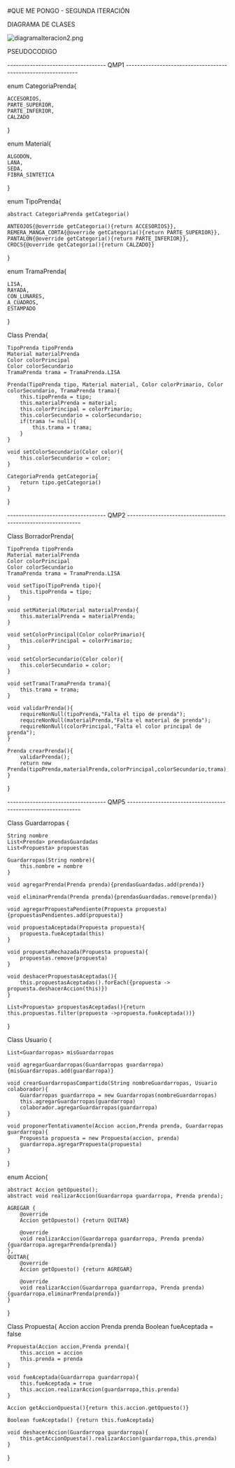 #QUE ME PONGO - SEGUNDA ITERACIÓN

DIAGRAMA DE CLASES

![diagramaIteracion2.png](DiagramaDeClases/diagramaIteracion2.png)


PSEUDOCODIGO

----------------------------------- QMP1 -------------------------------------------------------------

enum CategoriaPrenda{

    ACCESORIOS,
    PARTE_SUPERIOR,
    PARTE_INFERIOR,
    CALZADO
}

enum Material{

    ALGODON,
    LANA,
    SEDA,
    FIBRA_SINTETICA
}

enum TipoPrenda{

    abstract CategoriaPrenda getCategoria()

    ANTEOJOS{@override getCategoria(){return ACCESORIOS}},
    REMERA_MANGA_CORTA{@override getCategoria(){return PARTE_SUPERIOR}},
    PANTALON{@override getCategoria(){return PARTE_INFERIOR}},
    CROCS{@override getCategoria(){return CALZADO}}
}

enum TramaPrenda{

    LISA,
    RAYADA,
    CON_LUNARES,
    A_CUADROS,
    ESTAMPADO
}


Class Prenda{

    TipoPrenda tipoPrenda
    Material materialPrenda
    Color colorPrincipal
    Color colorSecundario
    TramaPrenda trama = TramaPrenda.LISA

    Prenda(TipoPrenda tipo, Material material, Color colorPrimario, Color colorSecundario, TramaPrenda trama){
        this.tipoPrenda = tipo;
        this.materialPrenda = material;
        this.colorPrincipal = colorPrimario;
        this.colorSecundario = colorSecundario;
        if(trama != null){
            this.trama = trama;
        }
    }

    void setColorSecundario(Color color){
        this.colorSecundario = color;
    }

    CategoriaPrenda getCategoria{
        return tipo.getCategoria()
    }    
}

----------------------------------- QMP2 -------------------------------------------------------------

Class BorradorPrenda{

    TipoPrenda tipoPrenda
    Material materialPrenda
    Color colorPrincipal
    Color colorSecundario
    TramaPrenda trama = TramaPrenda.LISA
    
    void setTipo(TipoPrenda tipo){
        this.tipoPrenda = tipo;
    }

    void setMaterial(Material materialPrenda){
        this.materialPrenda = materialPrenda;
    }
    
    void setColorPrincipal(Color colorPrimario){
        this.colorPrincipal = colorPrimario;
    }

    void setColorSecundario(Color color){
        this.colorSecundario = color;
    }    

    void setTrama(TramaPrenda trama){
        this.trama = trama;
    }

    void validarPrenda(){
        requireNonNull(tipoPrenda,"Falta el tipo de prenda");
        requireNonNull(materialPrenda,"Falta el material de prenda");
        requireNonNull(colorPrincipal,"Falta el color principal de prenda");
    }

    Prenda crearPrenda(){
        validarPrenda();
        return new Prenda(tipoPrenda,materialPrenda,colorPrincipal,colorSecundario,trama);
    }
    
}

----------------------------------- QMP5 -------------------------------------------------------------

Class Guardarropas {

    String nombre
    List<Prenda> prendasGuardadas
    List<Propuesta> propuestas

    Guardarropas(String nombre){
        this.nombre = nombre
    }
    
    void agregarPrenda(Prenda prenda){prendasGuardadas.add(prenda)}

    void eliminarPrenda(Prenda prenda){prendasGuardadas.remove(prenda)}

    void agregarPropuestaPendiente(Propuesta propuesta){propuestasPendientes.add(propuesta)}

    void propuestaAceptada(Propuesta propuesta){
        propuesta.fueAceptada(this)
    }

    void propuestaRechazada(Propuesta propuesta){
        propuestas.remove(propuesta)
    }

    void deshacerPropuestasAceptadas(){
        this.propuestasAceptadas().forEach({propuesta -> propuesta.deshacerAccion(this)})
    }

    List<Propuesta> propuestasAceptadas(){return this.propuestas.filter(propuesta ->propuesta.fueAceptada())}
}

Class Usuario {

    List<Guardarropas> misGuardarropas

    void agregarGuardarropas(Guardarropas guardarropa){misGuardarropas.add(guardarropa)}

    void crearGuardarropasCompartido(String nombreGuardarropas, Usuario colaborador){
        Guardarropas guardarropa = new Guardarropas(nombreGuardarropas)
        this.agregarGuardarropas(guardarropa)
        colaborador.agregarGuardarropas(guardarropa)
    }

    void proponerTentativamente(Accion accion,Prenda prenda, Guardarropas guardarropa){
        Propuesta propuesta = new Propuesta(accion, prenda)
        guardarropa.agregarPropuesta(propuesta)
    }

}

enum Accion{

    abstract Accion getOpuesto();
    abstract void realizarAccion(Guardarropa guardarropa, Prenda prenda);
    
    AGREGAR {
        @override
        Accion getOpuesto() {return QUITAR}
    
        @override
        void realizarAccion(Guardarropa guardarropa, Prenda prenda) {guardarropa.agregarPrenda(prenda)}
    },
    QUITAR{
        @override
        Accion getOpuesto() {return AGREGAR}

        @override
        void realizarAccion(Guardarropa guardarropa, Prenda prenda) {guardarropa.eliminarPrenda(prenda)}
    }
}

Class Propuesta{
    Accion accion
    Prenda prenda
    Boolean fueAceptada = false

    Propuesta(Accion accion,Prenda prenda){
        this.accion = accion
        this.prenda = prenda
    }

    void fueAceptada(Guardarropa guardarropa){
        this.fueAceptada = true
        this.accion.realizarAccion(guardarropa,this.prenda)
    }

    Accion getAccionOpuesta(){return this.accion.getOpuesto()}

    Boolean fueAceptada() {return this.fueAceptada}

    void deshacerAccion(Guardarropa guardarropa){
        this.getAccionOpuesta().realizarAccion(guardarropa,this.prenda)
    }

    

}